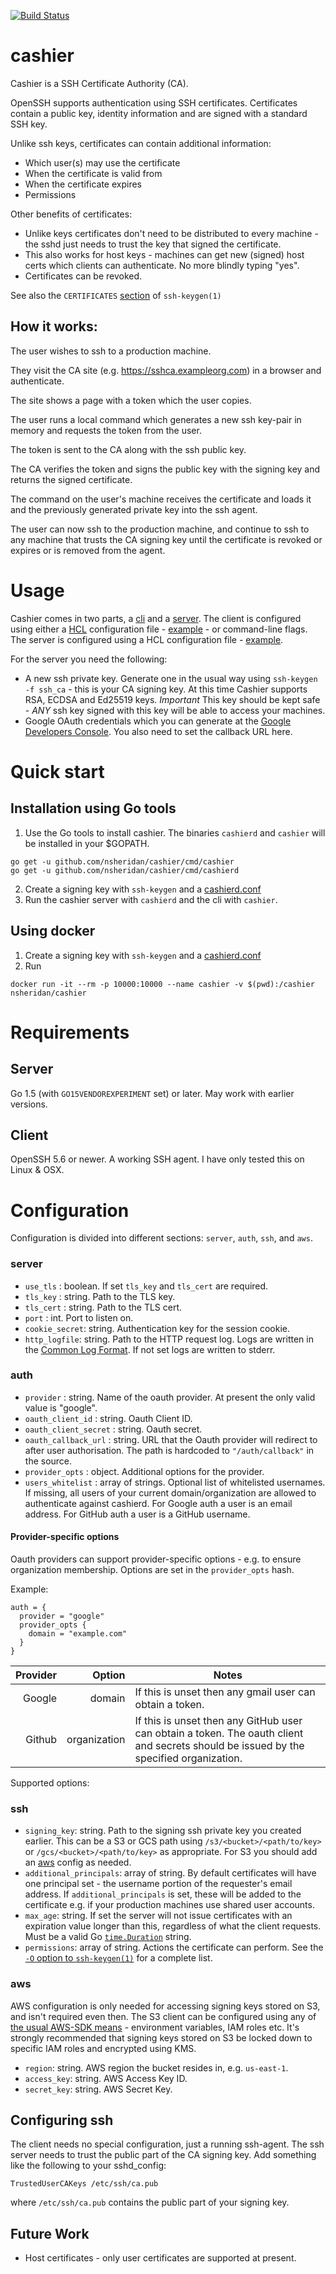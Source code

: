 [![Build Status](https://travis-ci.org/nsheridan/cashier.svg?branch=master)](https://travis-ci.org/nsheridan/cashier)

# cashier

Cashier is a SSH Certificate Authority (CA).

OpenSSH supports authentication using SSH certificates.
Certificates contain a public key, identity information and are signed with a standard SSH key.

Unlike ssh keys, certificates can contain additional information:
- Which user(s) may use the certificate
- When the certificate is valid from
- When the certificate expires
- Permissions

Other benefits of certificates:
-  Unlike keys certificates don't need to be distributed to every machine - the sshd just needs to trust the key that signed the certificate.
- This also works for host keys - machines can get new (signed) host certs which clients can authenticate. No more blindly typing "yes".
- Certificates can be revoked.

See also the `CERTIFICATES` [section](http://man.openbsd.org/OpenBSD-current/man1/ssh-keygen.1#CERTIFICATES) of `ssh-keygen(1)`

## How it works:
The user wishes to ssh to a production machine.

They visit the CA site (e.g. https://sshca.exampleorg.com) in a browser and authenticate.

The site shows a page with a token which the user copies.

The user runs a local command which generates a new ssh key-pair in memory and requests the token from the user.

The token is sent to the CA along with the ssh public key.

The CA verifies the token and signs the public key with the signing key and returns the signed certificate.

The command on the user's machine receives the certificate and loads it and the previously generated private key into the ssh agent.

The user can now ssh to the production machine, and continue to ssh to any machine that trusts the CA signing key until the certificate is revoked or expires or is removed from the agent.

# Usage
Cashier comes in two parts, a [cli](cmd/cashier) and a [server](cmd/cashierd).
The client is configured using either a [HCL](https://github.com/hashicorp/hcl) configuration file - [example](example-client.conf) - or command-line flags.
The server is configured using a HCL configuration file - [example](example-server.conf).

For the server you need the following:
- A new ssh private key. Generate one in the usual way using `ssh-keygen -f ssh_ca` - this is your CA signing key. At this time Cashier supports RSA, ECDSA and Ed25519 keys. *Important* This key should be kept safe - *ANY* ssh key signed with this key will be able to access your machines.
- Google OAuth credentials which you can generate at the [Google Developers Console](https://console.developers.google.com). You also need to set the callback URL here.

# Quick start
## Installation using Go tools
1. Use the Go tools to install cashier. The binaries `cashierd` and `cashier` will be installed in your $GOPATH.
```
go get -u github.com/nsheridan/cashier/cmd/cashier
go get -u github.com/nsheridan/cashier/cmd/cashierd
```
2. Create a signing key with `ssh-keygen` and a [cashierd.conf](example-server.conf)
3. Run the cashier server with `cashierd` and the cli with `cashier`.

## Using docker
1. Create a signing key with `ssh-keygen` and a [cashierd.conf](example-server.conf)
2. Run
```
docker run -it --rm -p 10000:10000 --name cashier -v $(pwd):/cashier nsheridan/cashier
```

# Requirements
## Server
Go 1.5 (with `GO15VENDOREXPERIMENT` set) or later. May work with earlier versions.

## Client
OpenSSH 5.6 or newer.
A working SSH agent.
I have only tested this on Linux & OSX.

# Configuration
Configuration is divided into different sections: `server`, `auth`, `ssh`, and `aws`.

### server
- `use_tls` : boolean. If set `tls_key` and `tls_cert` are required.
- `tls_key` : string. Path to the TLS key.
- `tls_cert` : string. Path to the TLS cert.
- `port` : int. Port to listen on.
- `cookie_secret`: string. Authentication key for the session cookie.
- `http_logfile`: string. Path to the HTTP request log. Logs are written in the [Common Log Format](https://en.wikipedia.org/wiki/Common_Log_Format). If not set logs are written to stderr.

### auth
- `provider` : string. Name of the oauth provider. At present the only valid value is "google".
- `oauth_client_id` : string. Oauth Client ID.
- `oauth_client_secret` : string. Oauth secret.
- `oauth_callback_url` : string. URL that the Oauth provider will redirect to after user authorisation. The path is hardcoded to `"/auth/callback"` in the source.
- `provider_opts` : object. Additional options for the provider.
- `users_whitelist` : array of strings. Optional list of whitelisted usernames. If missing, all users of your current domain/organization are allowed to authenticate against cashierd. For Google auth a user is an email address. For GitHub auth a user is a GitHub username.

#### Provider-specific options

Oauth providers can support provider-specific options - e.g. to ensure organization membership.
Options are set in the `provider_opts` hash.

Example:

```
auth = {
  provider = "google"
  provider_opts {
    domain = "example.com"
  }
}
```

| Provider |       Option | Notes                                                                                                                                  |
|---------:|-------------:|----------------------------------------------------------------------------------------------------------------------------------------|
| Google   |       domain | If this is unset then any gmail user can obtain a token.                                                                               |
| Github   | organization | If this is unset then any GitHub user can obtain a token. The oauth client and secrets should be issued by the specified organization. |

Supported options:

### ssh
- `signing_key`: string. Path to the signing ssh private key you created earlier. This can be a S3 or GCS path using `/s3/<bucket>/<path/to/key>` or `/gcs/<bucket>/<path/to/key>` as appropriate. For S3 you should add an [aws](#aws) config as needed.
- `additional_principals`: array of string. By default certificates will have one principal set - the username portion of the requester's email address. If `additional_principals` is set, these will be added to the certificate e.g. if your production machines use shared user accounts.
- `max_age`: string. If set the server will not issue certificates with an expiration value longer than this, regardless of what the client requests. Must be a valid Go [`time.Duration`](https://golang.org/pkg/time/#ParseDuration) string.
- `permissions`: array of string. Actions the certificate can perform. See the [`-O` option to `ssh-keygen(1)`](http://man.openbsd.org/OpenBSD-current/man1/ssh-keygen.1) for a complete list.

### aws
AWS configuration is only needed for accessing signing keys stored on S3, and isn't required even then.
The S3 client can be configured using any of [the usual AWS-SDK means](https://github.com/aws/aws-sdk-go/wiki/configuring-sdk) - environment variables, IAM roles etc.
It's strongly recommended that signing keys stored on S3 be locked down to specific IAM roles and encrypted using KMS.

- `region`: string. AWS region the bucket resides in, e.g. `us-east-1`.
- `access_key`: string. AWS Access Key ID.
- `secret_key`: string. AWS Secret Key.

## Configuring ssh
The client needs no special configuration, just a running ssh-agent.
The ssh server needs to trust the public part of the CA signing key. Add something like the following to your sshd_config:
```
TrustedUserCAKeys /etc/ssh/ca.pub
```
where `/etc/ssh/ca.pub` contains the public part of your signing key.

## Future Work

- Host certificates - only user certificates are supported at present.
